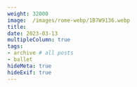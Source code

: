 ```yaml
---
weight: 32000
image:  /images/rome-webp/1B7W9136.webp
title:
date: 2023-03-13
multipleColumn: true
tags:
- archive # all posts
- ballet
hideMeta: true
hideExif: true
---
```


